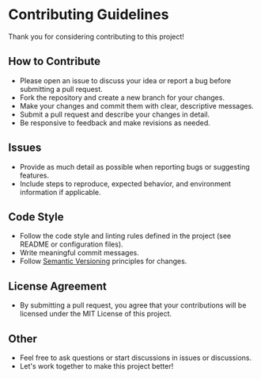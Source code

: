# Contributing Guidelines

Thank you for considering contributing to this project!

## How to Contribute
- Please open an issue to discuss your idea or report a bug before submitting a pull request.
- Fork the repository and create a new branch for your changes.
- Make your changes and commit them with clear, descriptive messages.
- Submit a pull request and describe your changes in detail.
- Be responsive to feedback and make revisions as needed.

## Issues
- Provide as much detail as possible when reporting bugs or suggesting features.
- Include steps to reproduce, expected behavior, and environment information if applicable.

## Code Style
- Follow the code style and linting rules defined in the project (see README or configuration files).
- Write meaningful commit messages.
- Follow [Semantic Versioning](https://semver.org/) principles for changes.

## License Agreement
- By submitting a pull request, you agree that your contributions will be licensed under the MIT License of this project.

## Other
- Feel free to ask questions or start discussions in issues or discussions.
- Let's work together to make this project better! 
